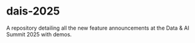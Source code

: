 # dais-2025
A repository detailing all the new feature announcements at the Data &amp; AI Summit 2025 with demos.
